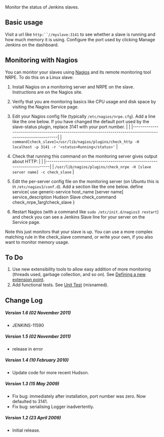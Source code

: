 Monitor the status of Jenkins slaves.

## Basic usage

Visit a url like `http:``//myslave:3141` to see whether a slave is
running and how much memory it is using. Configure the port used by
clicking Manage Jenkins on the dashboard.

## Monitoring with Nagios

You can monitor your slaves using [Nagios](http://www.nagios.org/) and
its remote monitoring tool NRPE. To do this on a Linux slave:

1.  Install Nagios on a monitoring server and NRPE on the slave.
    Instructions are on the Nagios site.
2.  Verify that you are monitoring basics like CPU usage and disk space
    by visiting the Nagios Service page.
3.  Edit your Nagios config file (typically `/etc/nagios/nrpe.cfg`). Add
    a line like the one below. If you have changed the default port used
    by the slave-status plugin, replace 3141 with your port number.
    |                                                                                                              |
    |--------------------------------------------------------------------------------------------------------------|
    | `command[check_slave]=/usr/lib/nagios/plugins/check_http -H localhost -p 3141 -r '<status>Running</status>'` |

4.  Check that running this command on the monitoring server gives
    output about HTTP:
    |                                                                            |
    |----------------------------------------------------------------------------|
    | `/usr/lib/nagios/plugins/check_nrpe -H [slave server name] -c check_slave` |

5.  Edit the per-server config file on the monitoring server (on Ubuntu
    this is in `/etc/nagios3/conf.d`). Add a section like the one below.
        define service{
                  use   generic-service
                  host_name     [server name]
                  service_description   Hudson Slave
                  check_command check_nrpe_1arg!check_slave
                  }

6.  Restart Nagios (with a command like
    `sudo /etc/init.d/nagios3 restart`) and check you can see a
    Jenkins Slave line for your server on the Service page.

Note this just monitors that your slave is up. You can use a more
complex matching rule in the check\_slave command, or write your own, if
you also want to monitor memory usage.

## To Do

1.  Use new extensibility tools to allow easy addition of more
    monitoring (threads used, garbage collection, and so on). See
    [Defining a new extension
    point](https://wiki.jenkins.io/display/JENKINS/Defining+a+new+extension+point).
2.  Add functional tests. See [Unit
    Test](https://wiki.jenkins.io/display/JENKINS/Unit+Test) (misnamed).

## Change Log

##### Version 1.6 (02 November 2011)

-   JENKINS-11590

##### Version 1.5 (02 November 2011)

-   release in error

##### Version 1.4 (10 February 2010)

-   Update code for more recent Hudson.

##### Version 1.3 (15 May 2009)

-   Fix bug: immediately after installation, port number was zero. Now
    defaulted to 3141.
-   Fix bug: serialising Logger inadvertently.

##### Version 1.2 (23 April 2009)

-   Initial release.
